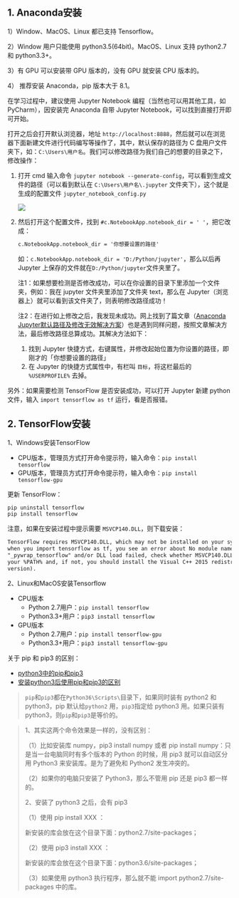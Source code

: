 ## 1. Anaconda安装

1）Window、MacOS、Linux 都已支持 Tensorflow。

2）Window 用户只能使用 python3.5(64bit)。MacOS、Linux 支持 python2.7 和 python3.3+。

3）有 GPU 可以安装带 GPU 版本的，没有 GPU 就安装 CPU 版本的。

4） 推荐安装 Anaconda，pip 版本大于 8.1。

在学习过程中，建议使用 Jupyter Notebook 编程（当然也可以用其他工具，如 PyCharm），因安装完 Anaconda 自带 Jupyter Notebook，可以找到直接打开即可开始。

打开之后会打开默认浏览器，地址 `http://localhost:8888`，然后就可以在浏览器下面新建文件进行代码编写等操作了，其中，默认保存的路径为 C 盘用户文件夹下，如：`C:\Users\用户名`。我们可以修改路径为我们自己的想要的目录之下，修改操作：

1. 打开 cmd 输入命令 `jupyter notebook --generate-config`，可以看到生成文件的路径（可以看到默认在 `C:\Users\用户名\.jupyter` 文件夹下），这个就是生成的配置文件 `jupyter_notebook_config.py`

   ![](https://img-1256179949.cos.ap-shanghai.myqcloud.com/18-10-8-14115072.jpg)

2. 然后打开这个配置文件，找到 `#c.NotebookApp.notebook_dir = ' '`，把它改成：

   ``` xml
   c.NotebookApp.notebook_dir = '你想要设置的路径'
   ```

   如：`c.NotebookApp.notebook_dir = 'D:/Python/jupyter'`，那么以后再 Jupyter 上保存的文件就在`D:/Python/jupyter`文件夹里了。

   注1：如果想要检测是否修改成功，可以在你设置的目录下里添加一个文件夹，例如：我在 jupyter 文件夹里添加了文件夹 text，那么在 Jupyter（浏览器上）就可以看到该文件夹了，则表明修改路径成功！

   注2：在进行如上修改之后，我发现未成功。网上找到了篇文章（[Anaconda Jupyter默认路径及修改无效解决方案](https://blog.csdn.net/mirrorui_/article/details/80605613)）也是遇到同样问题，按照文章解决方法，最后修改路径总算成功。其解决方法如下：

   1. 找到 Jupyter 快捷方式，右键属性，并修改起始位置为你设置的路径，即刚才的「你想要设置的路径」
   2. 在 Jupyter 的快捷方式属性中，有栏叫 `目标`，将这栏最后的 `%USERPROFILE%` 去掉。

另外：如果需要检测 TensorFlow 是否安装成功，可以打开 Jupyter 新建 python 文件，输入 `import tensorflow as tf` 运行，看是否报错。



## 2. TensorFlow安装

1、Windows安装TensorFlow

- CPU版本，管理员方式打开命令提示符，输入命令：`pip install tensorflow`
- GPU版本，管理员方式打开命令提示符，输入命令：`pip install tensorflow-gpu`

更新 TensorFlow：

``` python
pip uninstall tensorflow
pip install tensorflow
```

注意，如果在安装过程中提示需要 `MSVCP140.DLL`，则下载安装：

``` xml
TensorFlow requires MSVCP140.DLL, which may not be installed on your system. If,
when you import tensorflow as tf, you see an error about No module named
"_pywrap_tensorflow" and/or DLL load failed, check whether MSVCP140.DLL is in
your %PATH% and, if not, you should install the Visual C++ 2015 redistributable (x64
version).
```

2、Linux和MacOS安装Tensorflow

- CPU版本
  - Python 2.7用户：`pip install tensorflow`
  - Python3.3+用户：`pip3 install tensorflow`
- GPU版本
  - Python 2.7用户：`pip install tensorflow-gpu`
  - Python3.3+用户：`pip3 install tensorflow-gpu`

关于 pip 和 pip3 的区别：

- [python3中的pip和pip3](https://segmentfault.com/q/1010000010354189)
- [安装python3后使用pip和pip3的区别](https://zhidao.baidu.com/question/494182519781589612.html?qbl=relate_question_1)

> `pip`和`pip3`都在`Python36\Scripts\`目录下，如果同时装有 python2 和 python3，pip 默认给`python2` 用，`pip3`指定给 python3 用。如果只装有 python3，则`pip`和`pip3`是等价的。

> 1、其实这两个命令效果是一样的，没有区别：
>
> （1）比如安装库 numpy，pip3  install  numpy 或者 pip  install  numpy：只是当一台电脑同时有多个版本的 Python 的时候，用 pip3 就可以自动区分用 Python3 来安装库。是为了避免和 Python2 发生冲突的。
>
> （2）如果你的电脑只安装了 Python3，那么不管用 pip 还是 pip3 都一样的。
>
> 2、安装了 python3 之后，会有 pip3
>
> （1）使用 pip install XXX ：
>
> 新安装的库会放在这个目录下面：python2.7/site-packages；
>
> （2）使用 pip3 install XXX ：
>
> 新安装的库会放在这个目录下面：python3.6/site-packages；
>
> （3）如果使用 python3 执行程序，那么就不能 import python2.7/site-packages 中的库。



